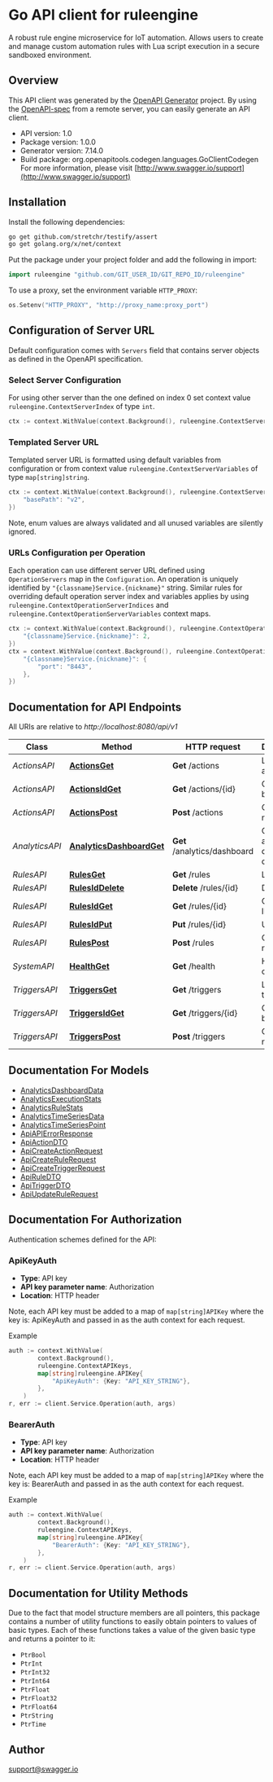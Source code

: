 # Go API client for ruleengine

A robust rule engine microservice for IoT automation. Allows users to create and manage custom automation rules with Lua script execution in a secure sandboxed environment.

## Overview
This API client was generated by the [OpenAPI Generator](https://openapi-generator.tech) project.  By using the [OpenAPI-spec](https://www.openapis.org/) from a remote server, you can easily generate an API client.

- API version: 1.0
- Package version: 1.0.0
- Generator version: 7.14.0
- Build package: org.openapitools.codegen.languages.GoClientCodegen
For more information, please visit [http://www.swagger.io/support](http://www.swagger.io/support)

## Installation

Install the following dependencies:

```sh
go get github.com/stretchr/testify/assert
go get golang.org/x/net/context
```

Put the package under your project folder and add the following in import:

```go
import ruleengine "github.com/GIT_USER_ID/GIT_REPO_ID/ruleengine"
```

To use a proxy, set the environment variable `HTTP_PROXY`:

```go
os.Setenv("HTTP_PROXY", "http://proxy_name:proxy_port")
```

## Configuration of Server URL

Default configuration comes with `Servers` field that contains server objects as defined in the OpenAPI specification.

### Select Server Configuration

For using other server than the one defined on index 0 set context value `ruleengine.ContextServerIndex` of type `int`.

```go
ctx := context.WithValue(context.Background(), ruleengine.ContextServerIndex, 1)
```

### Templated Server URL

Templated server URL is formatted using default variables from configuration or from context value `ruleengine.ContextServerVariables` of type `map[string]string`.

```go
ctx := context.WithValue(context.Background(), ruleengine.ContextServerVariables, map[string]string{
	"basePath": "v2",
})
```

Note, enum values are always validated and all unused variables are silently ignored.

### URLs Configuration per Operation

Each operation can use different server URL defined using `OperationServers` map in the `Configuration`.
An operation is uniquely identified by `"{classname}Service.{nickname}"` string.
Similar rules for overriding default operation server index and variables applies by using `ruleengine.ContextOperationServerIndices` and `ruleengine.ContextOperationServerVariables` context maps.

```go
ctx := context.WithValue(context.Background(), ruleengine.ContextOperationServerIndices, map[string]int{
	"{classname}Service.{nickname}": 2,
})
ctx = context.WithValue(context.Background(), ruleengine.ContextOperationServerVariables, map[string]map[string]string{
	"{classname}Service.{nickname}": {
		"port": "8443",
	},
})
```

## Documentation for API Endpoints

All URIs are relative to *http://localhost:8080/api/v1*

Class | Method | HTTP request | Description
------------ | ------------- | ------------- | -------------
*ActionsAPI* | [**ActionsGet**](docs/ActionsAPI.md#actionsget) | **Get** /actions | List all actions
*ActionsAPI* | [**ActionsIdGet**](docs/ActionsAPI.md#actionsidget) | **Get** /actions/{id} | Get action by ID
*ActionsAPI* | [**ActionsPost**](docs/ActionsAPI.md#actionspost) | **Post** /actions | Create a new action
*AnalyticsAPI* | [**AnalyticsDashboardGet**](docs/AnalyticsAPI.md#analyticsdashboardget) | **Get** /analytics/dashboard | Get analytics dashboard data
*RulesAPI* | [**RulesGet**](docs/RulesAPI.md#rulesget) | **Get** /rules | List all rules
*RulesAPI* | [**RulesIdDelete**](docs/RulesAPI.md#rulesiddelete) | **Delete** /rules/{id} | Delete rule
*RulesAPI* | [**RulesIdGet**](docs/RulesAPI.md#rulesidget) | **Get** /rules/{id} | Get rule by ID
*RulesAPI* | [**RulesIdPut**](docs/RulesAPI.md#rulesidput) | **Put** /rules/{id} | Update rule
*RulesAPI* | [**RulesPost**](docs/RulesAPI.md#rulespost) | **Post** /rules | Create a new rule
*SystemAPI* | [**HealthGet**](docs/SystemAPI.md#healthget) | **Get** /health | Health check
*TriggersAPI* | [**TriggersGet**](docs/TriggersAPI.md#triggersget) | **Get** /triggers | List all triggers
*TriggersAPI* | [**TriggersIdGet**](docs/TriggersAPI.md#triggersidget) | **Get** /triggers/{id} | Get trigger by ID
*TriggersAPI* | [**TriggersPost**](docs/TriggersAPI.md#triggerspost) | **Post** /triggers | Create a new trigger


## Documentation For Models

 - [AnalyticsDashboardData](docs/AnalyticsDashboardData.md)
 - [AnalyticsExecutionStats](docs/AnalyticsExecutionStats.md)
 - [AnalyticsRuleStats](docs/AnalyticsRuleStats.md)
 - [AnalyticsTimeSeriesData](docs/AnalyticsTimeSeriesData.md)
 - [AnalyticsTimeSeriesPoint](docs/AnalyticsTimeSeriesPoint.md)
 - [ApiAPIErrorResponse](docs/ApiAPIErrorResponse.md)
 - [ApiActionDTO](docs/ApiActionDTO.md)
 - [ApiCreateActionRequest](docs/ApiCreateActionRequest.md)
 - [ApiCreateRuleRequest](docs/ApiCreateRuleRequest.md)
 - [ApiCreateTriggerRequest](docs/ApiCreateTriggerRequest.md)
 - [ApiRuleDTO](docs/ApiRuleDTO.md)
 - [ApiTriggerDTO](docs/ApiTriggerDTO.md)
 - [ApiUpdateRuleRequest](docs/ApiUpdateRuleRequest.md)


## Documentation For Authorization


Authentication schemes defined for the API:
### ApiKeyAuth

- **Type**: API key
- **API key parameter name**: Authorization
- **Location**: HTTP header

Note, each API key must be added to a map of `map[string]APIKey` where the key is: ApiKeyAuth and passed in as the auth context for each request.

Example

```go
auth := context.WithValue(
		context.Background(),
		ruleengine.ContextAPIKeys,
		map[string]ruleengine.APIKey{
			"ApiKeyAuth": {Key: "API_KEY_STRING"},
		},
	)
r, err := client.Service.Operation(auth, args)
```

### BearerAuth

- **Type**: API key
- **API key parameter name**: Authorization
- **Location**: HTTP header

Note, each API key must be added to a map of `map[string]APIKey` where the key is: BearerAuth and passed in as the auth context for each request.

Example

```go
auth := context.WithValue(
		context.Background(),
		ruleengine.ContextAPIKeys,
		map[string]ruleengine.APIKey{
			"BearerAuth": {Key: "API_KEY_STRING"},
		},
	)
r, err := client.Service.Operation(auth, args)
```


## Documentation for Utility Methods

Due to the fact that model structure members are all pointers, this package contains
a number of utility functions to easily obtain pointers to values of basic types.
Each of these functions takes a value of the given basic type and returns a pointer to it:

* `PtrBool`
* `PtrInt`
* `PtrInt32`
* `PtrInt64`
* `PtrFloat`
* `PtrFloat32`
* `PtrFloat64`
* `PtrString`
* `PtrTime`

## Author

support@swagger.io

